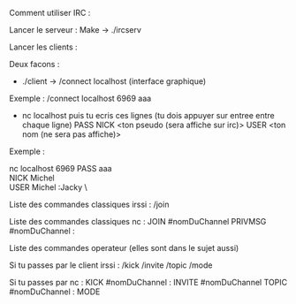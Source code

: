 Comment utiliser IRC :


Lancer le serveur :
Make -> ./ircserv <port> <mdp>

Lancer les clients :

Deux facons :
- ./client -> /connect localhost <port> <mdp> (interface graphique)

Exemple :
	/connect localhost 6969 aaa

- nc localhost <port> puis tu ecris ces lignes (tu dois appuyer sur entree entre chaque ligne)
PASS <mdp>
NICK <ton pseudo (sera affiche sur irc)>
USER <ton nom (ne sera pas affiche)>

Exemple :

nc localhost 6969
PASS aaa \
NICK Michel \
USER Michel :Jacky \

Liste des commandes classiques irssi :
/join

Liste des commandes classiques nc :
JOIN #nomDuChannel
PRIVMSG #nomDuChannel :<msg>

Liste des commandes operateur (elles sont dans le sujet aussi)


Si tu passes par le client irssi :
/kick <pseudo>
/invite <pseudo>
/topic <nomDuTopic>
/mode <voir sujet>

Si tu passes par nc :
KICK #nomDuChannel <pseudo> : <raison>
INVITE <pseudo> #nomDuChannel
TOPIC #nomDuChannel : <nouveauTopic>
MODE <voir sujet>
